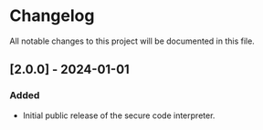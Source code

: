 # Changelog

All notable changes to this project will be documented in this file.

## [2.0.0] - 2024-01-01
### Added
- Initial public release of the secure code interpreter.
